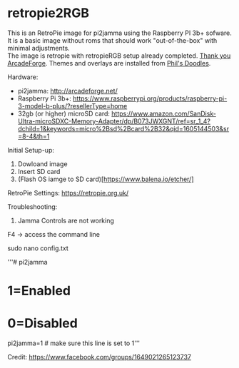 # retropie2RGB

This is an RetroPie image for pi2jamma using the Raspberry PI 3b+ sofware.  It is a basic image without roms that should work "out-of-the-box" with minimal adjustments.  
The image is retropie with retropieRGB setup already completed. [Thank you ArcadeForge](https://github.com/arcadeforge/RetroPieRGB).
Themes and overlays are installed from [Phil's Doodles](https://github.com/lipebello/es-theme-retrorama).

Hardware:
- pi2jamma: http://arcadeforge.net/
- Raspberry Pi 3b+: https://www.raspberrypi.org/products/raspberry-pi-3-model-b-plus/?resellerType=home
- 32gb (or higher) microSD card: https://www.amazon.com/SanDisk-Ultra-microSDXC-Memory-Adapter/dp/B073JWXGNT/ref=sr_1_4?dchild=1&keywords=micro%2Bsd%2Bcard%2B32&qid=1605144503&sr=8-4&th=1

Initial Setup-up:
1. Dowloand image
2. Insert SD card
3. (Flash OS iamge to SD card)[https://www.balena.io/etcher/]

RetroPie Settings:
https://retropie.org.uk/

Troubleshooting:

1.  Jamma Controls are not working

F4 -> access the command line

sudo nano config.txt

'''# pi2jamma
# 1=Enabled
# 0=Disabled
pi2jamma=1   # make sure this line is set to 1'''


Credit:  https://www.facebook.com/groups/1649021265123737
